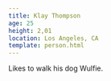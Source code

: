 ```yaml
---
title: Klay Thompson
age: 25
height: 2,01
location: Los Angeles, CA
template: person.html
---
```

Likes to walk his dog Wulfie.
